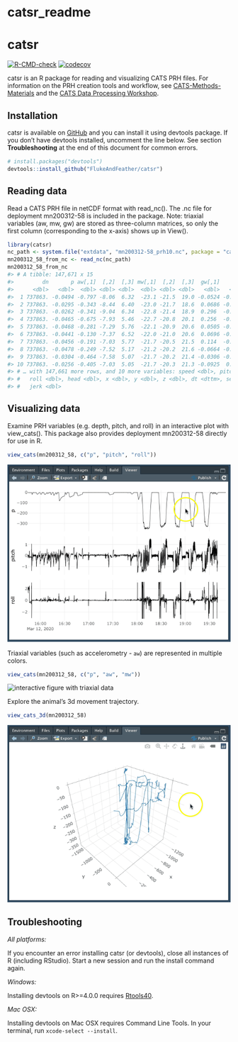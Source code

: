 catsr\_readme
================

<!-- README.md is generated from README.Rmd. Please edit that file -->

# catsr

<!-- badges: start -->

[![R-CMD-check](https://github.com/FlukeAndFeather/catsr/workflows/R-CMD-check/badge.svg)](https://github.com/FlukeAndFeather/catsr/actions)
[![codecov](https://codecov.io/gh/FlukeAndFeather/catsr/branch/master/graph/badge.svg?token=006B4PEFI0)](https://codecov.io/gh/FlukeAndFeather/catsr)
<!-- badges: end -->

catsr is an R package for reading and visualizing CATS PRH files. For
information on the PRH creation tools and workflow, see
[CATS-Methods-Materials](https://github.com/wgough/CATS-Methods-Materials)
and the [CATS Data Processing
Workshop](https://catsworkshop.sites.stanford.edu/).

## Installation

catsr is available on [GitHub](https://github.com/) and you can install
it using devtools package. If you don’t have devtools installed,
uncomment the line below. See section **Troubleshooting** at the end of
this document for common errors.

``` r
# install.packages("devtools")
devtools::install_github("FlukeAndFeather/catsr")
```

## Reading data

Read a CATS PRH file in netCDF format with read\_nc(). The .nc file for
deployment mn200312-58 is included in the package. Note: triaxial
variables (aw, mw, gw) are stored as three-column matrices, so only the
first column (corresponding to the x-axis) shows up in View().

``` r
library(catsr)
nc_path <- system.file("extdata", "mn200312-58_prh10.nc", package = "catsr")
mn200312_58_from_nc <- read_nc(nc_path)
mn200312_58_from_nc
#> # A tibble: 147,671 x 15
#>         dn       p aw[,1]  [,2]  [,3] mw[,1]  [,2]  [,3]  gw[,1]    [,2]    [,3]
#>      <dbl>   <dbl>  <dbl> <dbl> <dbl>  <dbl> <dbl> <dbl>   <dbl>   <dbl>   <dbl>
#>  1 737863. -0.0494 -0.797 -8.06  6.32  -23.1 -21.5  19.0 -0.0524 -0.0436  0.0300
#>  2 737863. -0.0295 -0.343 -8.44  6.40  -23.0 -21.7  18.6  0.0686 -0.0645  0.0282
#>  3 737863. -0.0262 -0.341 -9.04  6.34  -22.8 -21.4  18.9  0.296  -0.127  -0.0438
#>  4 737863. -0.0465 -0.675 -7.93  5.46  -22.7 -20.8  20.1  0.256  -0.145  -0.0796
#>  5 737863. -0.0468 -0.281 -7.29  5.76  -22.1 -20.9  20.6  0.0505 -0.0854 -0.0175
#>  6 737863. -0.0441 -0.130 -7.37  6.52  -22.0 -21.0  20.6  0.0696 -0.0973 -0.0175
#>  7 737863. -0.0456 -0.191 -7.03  5.77  -21.7 -20.5  21.5  0.114  -0.115  -0.0201
#>  8 737863. -0.0478 -0.249 -7.52  5.17  -21.2 -20.2  21.6 -0.0664 -0.0496  0.0386
#>  9 737863. -0.0304 -0.464 -7.58  5.07  -21.7 -20.2  21.4 -0.0306 -0.0151  0.0199
#> 10 737863. -0.0256 -0.405 -7.03  5.05  -21.7 -20.3  21.3 -0.0925  0.0373  0.0460
#> # … with 147,661 more rows, and 10 more variables: speed <dbl>, pitch <dbl>,
#> #   roll <dbl>, head <dbl>, x <dbl>, y <dbl>, z <dbl>, dt <dttm>, secs <dbl>,
#> #   jerk <dbl>
```

## Visualizing data

Examine PRH variables (e.g. depth, pitch, and roll) in an interactive
plot with view\_cats(). This package also provides deployment
mn200312-58 directly for use in R.

``` r
view_cats(mn200312_58, c("p", "pitch", "roll"))
```

![interactive figure with CATS data](man/figures/README-plot-1.gif)

Triaxial variables (such as accelerometry - `aw`) are represented in
multiple colors.

``` r
view_cats(mn200312_58, c("p", "aw", "mw"))
```

![interactive figure with triaxial
data](man/figures/README-plot_triax-1.gif)

Explore the animal’s 3d movement trajectory.

``` r
view_cats_3d(mn200312_58)
```

![3d movement trajectory of a whale](man/figures/README-plot_3d-1.gif)

## Troubleshooting

*All platforms:*

If you encounter an error installing catsr (or devtools), close all
instances of R (including RStudio). Start a new session and run the
install command again.

*Windows:*

Installing devtools on R&gt;=4.0.0 requires
[Rtools40](https://cran.r-project.org/bin/windows/Rtools/).

*Mac OSX:*

Installing devtools on Mac OSX requires Command Line Tools. In your
terminal, run `xcode-select --install`.
